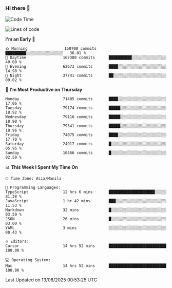 ### Hi there 👋

<!--START_SECTION:waka-->
![Code Time](http://img.shields.io/badge/Code%20Time-6%2C178%20hrs-blue)

![Lines of code](https://img.shields.io/badge/From%20Hello%20World%20I%27ve%20Written-143.6%20million%20lines%20of%20code-blue)

**I'm an Early 🐤** 

```text
🌞 Morning                150700 commits      █████████░░░░░░░░░░░░░░░░   36.01 % 
🌆 Daytime                167380 commits      ██████████░░░░░░░░░░░░░░░   40.00 % 
🌃 Evening                62673 commits       ████░░░░░░░░░░░░░░░░░░░░░   14.98 % 
🌙 Night                  37741 commits       ██░░░░░░░░░░░░░░░░░░░░░░░   09.02 % 
```
📅 **I'm Most Productive on Thursday** 

```text
Monday                   71405 commits       ████░░░░░░░░░░░░░░░░░░░░░   17.06 % 
Tuesday                  79174 commits       █████░░░░░░░░░░░░░░░░░░░░   18.92 % 
Wednesday                79116 commits       █████░░░░░░░░░░░░░░░░░░░░   18.90 % 
Thursday                 79341 commits       █████░░░░░░░░░░░░░░░░░░░░   18.96 % 
Friday                   74075 commits       ████░░░░░░░░░░░░░░░░░░░░░   17.70 % 
Saturday                 24917 commits       █░░░░░░░░░░░░░░░░░░░░░░░░   05.95 % 
Sunday                   10466 commits       █░░░░░░░░░░░░░░░░░░░░░░░░   02.50 % 
```


📊 **This Week I Spent My Time On** 

```text
🕑︎ Time Zone: Asia/Manila

💬 Programming Languages: 
TypeScript               12 hrs 6 mins       ████████████████████░░░░░   81.38 % 
JavaScript               1 hr 42 mins        ███░░░░░░░░░░░░░░░░░░░░░░   11.53 % 
Markdown                 32 mins             █░░░░░░░░░░░░░░░░░░░░░░░░   03.59 % 
JSON                     26 mins             █░░░░░░░░░░░░░░░░░░░░░░░░   03.00 % 
YAML                     3 mins              ░░░░░░░░░░░░░░░░░░░░░░░░░   00.43 % 

🔥 Editors: 
Cursor                   14 hrs 52 mins      █████████████████████████   100.00 % 

💻 Operating System: 
Mac                      14 hrs 52 mins      █████████████████████████   100.00 % 
```


 Last Updated on 13/08/2025 00:53:25 UTC
<!--END_SECTION:waka-->


<!--
**rad182/rad182** is a ✨ _special_ ✨ repository because its `README.md` (this file) appears on your GitHub profile.

Here are some ideas to get you started:

- 🔭 I’m currently working on ...
- 🌱 I’m currently learning ...
- 👯 I’m looking to collaborate on ...
- 🤔 I’m looking for help with ...
- 💬 Ask me about ...
- 📫 How to reach me: ...
- 😄 Pronouns: ...
- ⚡ Fun fact: ...
-->
